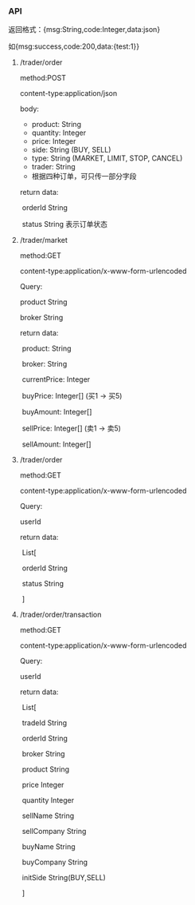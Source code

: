 ### API

返回格式：{msg:String,code:Integer,data:json}

如{msg:success,code:200,data:{test:1}}

1. /trader/order

   method:POST

   content-type:application/json

   body:

   - product: String
   - quantity: Integer
   - price: Integer
   - side: String (BUY, SELL)
   - type: String (MARKET, LIMIT, STOP, CANCEL)
   - trader: String
   - 根据四种订单，可只传一部分字段

   return data:

   ​	orderId String

   ​	status String 表示订单状态

2. /trader/market

   method:GET

   content-type:application/x-www-form-urlencoded

   Query:

   product String 

   broker String

   return data:

   ​	product: String

   ​	broker: String

   ​	currentPrice: Integer

   ​	buyPrice: Integer[] (买1 -> 买5)

   ​	buyAmount: Integer[]

   ​	sellPrice: Integer[] (卖1 -> 卖5)

   ​	sellAmount: Integer[]

3. /trader/order

   method:GET

   content-type:application/x-www-form-urlencoded

   Query:

   userId

   return data:

   ​	List[	

   ​	orderId String

   ​	status String

   ​	]

4. /trader/order/transaction

   method:GET

   content-type:application/x-www-form-urlencoded

   Query:

   userId

   return data:

   ​	List[

   ​	tradeId String

   ​	orderId String

   ​	broker String

   ​	product String

   ​	price Integer

   ​	quantity Integer

   ​	sellName String

   ​	sellCompany String

   ​	buyName String

   ​	buyCompany String

   ​	initSide String(BUY,SELL)

   ​	]

   ​	
